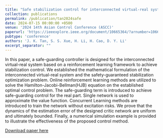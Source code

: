 ```yaml
---
title: "Safe stabilization control for interconnected virtual-real systems via model-based reinforcement learning"
collection: publications
permalink: /publication/tan2024safe
date: 2024-07-15 00:00:00 +0500
venue: '2024 14th Asian Control Conference (ASCC)'
paperurl: 'https://ieeexplore.ieee.org/document/10665364/?arnumber=10665364'
pubtype: 'conference'
authors: 'J. K. Tan, S. S. Xue, H. Li, H. Cao, D. Y. Li'
excerpt_separator: ""
---
```

In this paper, a safe-guarding controller is designed for the interconnected virtual-real system based on a reinforcement learning framework to achieve stabilization control. We established the mathematical formulation of the interconnected virtual-real system and the safety-guaranteed stabilization optimization problem. Online reinforcement learning methods are utilized to solve the Hamilton-Jacobi-Bellman(HJB) equation on the established optimal control problem. The safe-guarding term is introduced to achieve safe-guarding control for the real part. Single network is used to approximate the value function. Concurrent Learning methods are introduced to train the network without excitation risks. We prove that the dynamics of the estimation error of the designed critic network are uniform and ultimately bounded. Finally, a numerical simulation example is provided to illustrate the effectiveness of the proposed control method.

[Download paper here](https://ieeexplore.ieee.org/document/10665364/?arnumber=10665364)